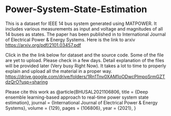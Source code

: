 # Power-System-State-Estimation 
This is a dataset for IEEE 14 bus system generated using MATPOWER. It includes various measurements as input and voltage and magnitudes of all 14 buses as states. The paper has been published in to International Journal of Electrical Power & Energy Systems.  Here is the link to arxiv https://arxiv.org/pdf/2101.03457.pdf

Click in the the link  below for dataset and the source code. Some of the file are yet to upload.  Please check in a few days. Detail explanation of the files will be provided later (Very busy Right Now). It takes a lot to time to properly explain and upload all the material in a proper way. 
https://drive.google.com/drive/folders/1Rn1Tnv0XAM1oODwcPImpoSrmGZTdzQrO?usp=sharing



Please cite this work as 
@article{BHUSAL2021106806,
title = {Deep ensemble learning-based approach to real-time power system state estimation},
journal = {International Journal of Electrical Power & Energy Systems},
volume = {129},
pages = {106806},
year = {2021},
}
